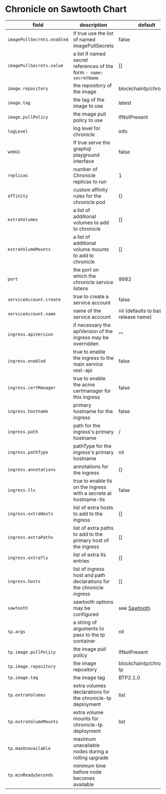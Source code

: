 # Chronicle on Sawtooth Chart

| field | description | default |
|-|-|-|
| `imagePullSecrets.enabled`| if true use the list of named imagePullSecrets | false |
| `imagePullSecrets.value`| a list if named secret references of the form `- name: secretName`| [] |
| `image.repository` | the repository of the image | blockchaintp/chronicle |
| `image.tag`| the tag of the image to use | latest |
| `image.pullPolicy` | the image pull policy to use | IfNotPresent |
| `logLevel` | log level for chronicle | info |
| `webUi` | If true serve the graphql playground interface | false |
| `replicas` | number of Chronicle replicas to run | 1 |
| `affinity`| custom affinity rules for the chronicle pod | {} |
| `extraVolumes` | a list of additional volumes to add to chronicle | [] |
| `extraVolumeMounts` | a list of additional volume mounts to add to chronicle | [] |
| `port` | the port on which the chronicle service listens | 9982 |
| `serviceAccount.create` | true to create a service account | false |
| `serviceAccount.name` | name of the service account | nil (defaults to based on release name) |
| `ingress.apiVersion` | if necessary the apiVersion of the ingress may be overridden | "" |
| `ingress.enabled` | true to enable the ingress to the main service rest-api | false |
| `ingress.certManager` | true to enable the acme certmanager for this ingress | false |
| `ingress.hostname` | primary hostname for the ingress | false |
| `ingress.path` | path for the ingress's primary hostname | / |
| `ingress.pathType` | pathType for the ingress's primary hostname | nil |
| `ingress.annotations` | annotations for the ingress | {} |
| `ingress.tls` | true to enable tls on the ingress with a secrete at hostname-tls | false |
| `ingress.extraHosts` | list of extra hosts to add to the ingress | [] |
| `ingress.extraPaths` | list of extra paths to add to the primary host of the ingress | [] |
| `ingress.extraTls` | list of extra tls entries | [] |
| `ingress.hosts`| list of ingress host and path declarations for the chronicle ingress| [] |
| `sawtooth` | sawtooth options may be configured | see [Sawtooth](../sawtooth/README.md) |
| `tp.args` | a string of arguments to pass to the tp container| nil |
| `tp.image.pullPolicy` | the image pull policy | IfNotPresent |
| `tp.image.repository` | the image repository | blockchaintp/chronicle-tp |
| `tp.image.tag` | the image tag | BTP2.1.0 |
| `tp.extraVolumes` | extra volumes declarations for the chronicle-tp deployment | list | nil
| `tp.extraVolumeMounts` | extra volume mounts for chronicle-tp deployment | list | nil
| `tp.maxUnavailable` | maximum unavailable nodes during a rolling upgrade |
| `tp.minReadySeconds` | minimum time before node becomes available |
